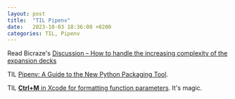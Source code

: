 ```yaml
---
layout: post
title:  "TIL Pipenv"
date:   2023-10-03 18:36:00 +0200
categories: TIL, Pipenv
---
```

Read Bicraze's [Discussion – How to handle the increasing complexity of the expansion decks](https://www.bitcraze.io/2023/10/discussion-how-to-handle-the-increasing-complexity-of-the-expansion-decks/)

TIL [Pipenv: A Guide to the New Python Packaging Tool](https://realpython.com/pipenv-guide/).

TIL [**Ctrl+M** in Xcode for formatting function parameters](https://twitter.com/lukeeep_/status/1707064508143768002?s=43&t=6rmSjK21fIpso2_vOjKRhg). It's magic.

